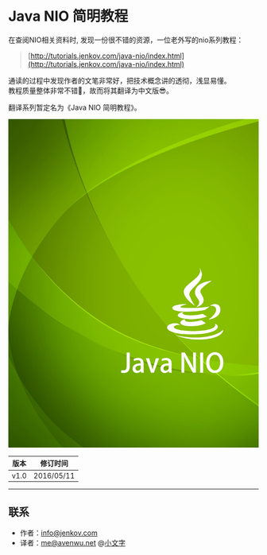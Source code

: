 # Java NIO 简明教程
在查阅NIO相关资料时, 发现一份很不错的资源，一位老外写的nio系列教程：
> [http://tutorials.jenkov.com/java-nio/index.html](http://tutorials.jenkov.com/java-nio/index.html)

通读的过程中发现作者的文笔非常好，把技术概念讲的透彻，浅显易懂。  
教程质量整体非常不错🎉，故而将其翻译为中文版😎。  

翻译系列暂定名为《Java NIO 简明教程》。

![cover](cover.jpg)


版本 | 修订时间
------------ | -------------
v1.0 | 2016/05/11

---
## 联系

* 作者：<info@jenkov.com>
* 译者：<me@avenwu.net> @[小文字](https://github.com/avenwu)